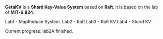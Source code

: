 **GetaKV** is a **Shard Key-Value System** based on **Raft**.
It is based on the lab of **MIT-6.824**.

Lab1 - MapReduce System.
Lab2 - Raft
Lab3 - Raft KV
Lab4 - Shard KV

Current progress: lab2A finished.
